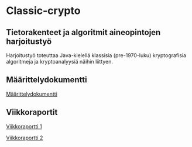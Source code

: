# Classic-crypto

## Tietorakenteet ja algoritmit aineopintojen harjoitustyö

Harjoitustyö toteuttaa Java-kielellä klassisia (pre-1970-luku) kryptografisia algoritmeja ja kryptoanalyysiä näihin liittyen.

## Määrittelydokumentti

[Määrittelydokumentti](https://github.com/Jsos17/Classic-crypto/blob/master/documentation/Maarittelydokumentti.md)

## Viikkoraportit

[Viikkoraportti 1](https://github.com/Jsos17/Classic-crypto/blob/master/documentation/Viikkoraportti-1.md)

[Viikkoraportti 2](https://github.com/Jsos17/Classic-crypto/blob/master/documentation/Viikkoraportti-2.md)
